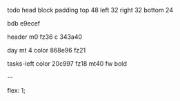 todo head block
padding
top 48
left 32
right 32
bottom 24

bdb e9ecef

header
m0 fz36 c 343a40

day
mt 4
color 868e96
fz21

tasks-left
color 20c997
fz18
mt40
fw bold

--

flex: 1;
